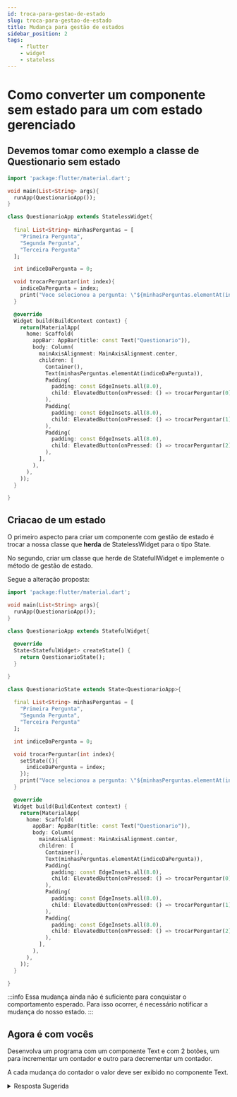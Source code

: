 ```yaml
---
id: troca-para-gestao-de-estado
slug: troca-para-gestao-de-estado
title: Mudança para gestão de estados
sidebar_position: 2
tags:
    - flutter
    - widget
    - stateless
---
```


# Como converter um componente sem estado para um com estado gerenciado

## Devemos tomar como exemplo a classe de Questionario sem estado

```dart
import 'package:flutter/material.dart';

void main(List<String> args){
  runApp(QuestionarioApp());
}

class QuestionarioApp extends StatelessWidget{
  
  final List<String> minhasPerguntas = [
    "Primeira Pergunta",
    "Segunda Pergunta",
    "Terceira Pergunta"
  ];

  int indiceDaPergunta = 0;

  void trocarPerguntar(int index){
    indiceDaPergunta = index;
    print("Voce selecionou a pergunta: \"${minhasPerguntas.elementAt(index)}\"");
  }

  @override
  Widget build(BuildContext context) {
    return(MaterialApp(
      home: Scaffold(
        appBar: AppBar(title: const Text("Questionario")),
        body: Column(
          mainAxisAlignment: MainAxisAlignment.center,
          children: [
            Container(),
            Text(minhasPerguntas.elementAt(indiceDaPergunta)),
            Padding(
              padding: const EdgeInsets.all(8.0),
              child: ElevatedButton(onPressed: () => trocarPerguntar(0), child: const Text("Primeira Pergunta"),),
            ),
            Padding(
              padding: const EdgeInsets.all(8.0),
              child: ElevatedButton(onPressed: () => trocarPerguntar(1), child: const Text("Segunda Pergunta"),),
            ),
            Padding(
              padding: const EdgeInsets.all(8.0),
              child: ElevatedButton(onPressed: () => trocarPerguntar(2), child: const Text("Terceira Pergunta"),),
            ),
          ],
        ),
      ),
    ));
  }

}
```

## Criacao de um estado

O primeiro aspecto para criar um componente com gestão de estado é trocar a nossa classe que **herda** de StatelessWidget para o tipo State.

No segundo, criar um classe que herde de StatefullWidget e implemente o método de gestão de estado.

Segue a alteração proposta:

```dart title="statefull.dart"
import 'package:flutter/material.dart';

void main(List<String> args){
  runApp(QuestionarioApp());
}

class QuestionarioApp extends StatefulWidget{
  
  @override
  State<StatefulWidget> createState() {
    return QuestionarioState();
  }

}

class QuestionarioState extends State<QuestionarioApp>{
  
  final List<String> minhasPerguntas = [
    "Primeira Pergunta",
    "Segunda Pergunta",
    "Terceira Pergunta"
  ];

  int indiceDaPergunta = 0;

  void trocarPerguntar(int index){
    setState((){
      indiceDaPergunta = index;
    });
    print("Voce selecionou a pergunta: \"${minhasPerguntas.elementAt(index)}\"");
  }

  @override
  Widget build(BuildContext context) {
    return(MaterialApp(
      home: Scaffold(
        appBar: AppBar(title: const Text("Questionario")),
        body: Column(
          mainAxisAlignment: MainAxisAlignment.center,
          children: [
            Container(),
            Text(minhasPerguntas.elementAt(indiceDaPergunta)),
            Padding(
              padding: const EdgeInsets.all(8.0),
              child: ElevatedButton(onPressed: () => trocarPerguntar(0), child: const Text("Primeira Pergunta"),),
            ),
            Padding(
              padding: const EdgeInsets.all(8.0),
              child: ElevatedButton(onPressed: () => trocarPerguntar(1), child: const Text("Segunda Pergunta"),),
            ),
            Padding(
              padding: const EdgeInsets.all(8.0),
              child: ElevatedButton(onPressed: () => trocarPerguntar(2), child: const Text("Terceira Pergunta"),),
            ),
          ],
        ),
      ),
    ));
  }

}
```

:::info
Essa mudança ainda não é suficiente para conquistar o comportamento esperado.
Para isso ocorrer, é necessário notificar a mudança do nosso estado.
:::

## Agora é com vocês

Desenvolva um programa com um componente Text e com 2 botões, um para incrementar um contador e outro para decrementar um contador.

A cada mudança do contador o valor deve ser exibido no componente Text.

<details>
<summary>Resposta Sugerida</summary>

```dart title="incremento.dart"
import 'package:flutter/material.dart';

void main() => runApp(const IncrementoApp());


enum TipoIncremento {
  aumentar,
  diminuir,
  limpar
}

class IncrementoApp extends StatefulWidget {
  const IncrementoApp({super.key});

  @override
  IncrementoAppState createState() => IncrementoAppState();
}

class IncrementoAppState extends State<IncrementoApp> {

  int contador = 0;

  void incrementarContador(TipoIncremento tipo) {
    setState(() {
      switch(tipo){
        case TipoIncremento.aumentar:
          contador++;
          break;
        case TipoIncremento.diminuir:
          contador--;
          break;
        default:
          contador = 0;
      }
    });
  }

  @override
  Widget build(BuildContext context) {
    return MaterialApp(
      home: Scaffold(
        appBar: AppBar(
          title: const Text('Exemplo de Contador Flutter'),
        ),
        body: Center(
          child: Column(
            mainAxisAlignment: MainAxisAlignment.center,
            children: [
              Text(
                'Contador: $contador',
                style: const TextStyle(fontSize: 24),
              ),
              const SizedBox(height: 20),
              Row(
                mainAxisAlignment: MainAxisAlignment.center,
                children: <Widget>[
                  ElevatedButton(
                    onPressed: () {
                      incrementarContador(TipoIncremento.aumentar);
                    },
                    child: const Text('Incrementar'),
                  ),
                  const SizedBox(width: 10),
                  ElevatedButton(
                    onPressed: () {
                      incrementarContador(TipoIncremento.diminuir);
                    },
                    child: const Text('Decrementar'),
                  ),
                ],
              ),
            ],
          ),
        ),
      ),
    );
  }
}
```
</details>